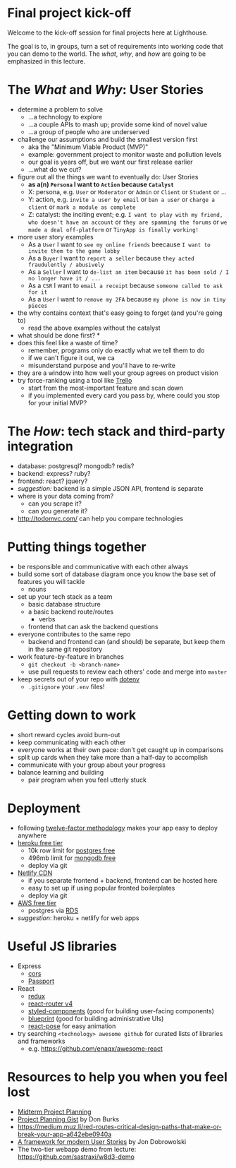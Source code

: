 # Final project kick-off
Welcome to the kick-off session for final projects here at Lighthouse.

The goal is to, in groups, turn a set of requirements into working code that you can demo to the world. The *what*, *why*, and *how* are going to be emphasized in this lecture.

# The *What* and *Why*: User Stories
* determine a problem to solve
  * ...a technology to explore
  * ...a couple APIs to mash up; provide some kind of novel value
  * ...a group of people who are underserved
* challenge our assumptions and build the smallest version first
  * aka the "Minimum Viable Product (MVP)"
  * example: government project to monitor waste and pollution levels
  * our goal is years off, but we want our first release earlier
  * ...what do we cut?
* figure out all the things we want to eventually do: User Stories
  * **as a(n) `Persona` I want to `Action` because `Catalyst`**
  * X: persona, e.g. `User` or `Moderator` or `Admin` or `Client` or `Student` or ...
  * Y: action, e.g. `invite a user by email` or `ban a user` or `charge a client` or `mark a module as complete`
  * Z: catalyst: the inciting event; e.g. `I want to play with my friend, who doesn't have an account` or `they are spamming the forums` or `we made a deal off-platform` or `TinyApp is finally working!`
* more user story examples
  * As a `User` I want to `see my online friends` beecause `I want to invite them to the game lobby`
  * As a `Buyer` I want to `report a seller` because `they acted fraudulently / abusively`
  * As a `Seller` I want to `de-list an item` because `it has been sold / I no longer have it / ...`
  * As a `CSR` I want to `email a receipt` because `someone called to ask for it`
  * As a `User` I want to `remove my 2FA` because `my phone is now in tiny pieces`
* the why contains context that's easy going to forget (and you're going to)
  * read the above examples without the catalyst
* what should be done first?
  * 
* does this feel like a waste of time?
  * remember, programs only do exactly what we tell them to do
  * if we can't figure it out, we ca
  * misunderstand purpose and you'll have to re-write
* they are a window into how well your group agrees on product vision
* try force-ranking using a tool like [Trello](https://trello.com)
  * start from the most-important feature and scan down
  * if you implemented every card you pass by, where could you stop for your initial MVP?

# The *How*: tech stack and third-party integration
* database: postgresql? mongodb? redis?
* backend: express? ruby?
* frontend: react? jquery?
* *suggestion:* backend is a simple JSON API, frontend is separate
* where is your data coming from?
  * can you scrape it?
  * can you generate it?
* http://todomvc.com/ can help you compare technologies

# Putting things together
* be responsible and communicative with each other always
* build some sort of database diagram once you know the base set of features you will tackle
  * nouns
* set up your tech stack as a team
  * basic database structure
  * a basic backend route/routes
    * verbs
  * frontend that can ask the backend questions
* everyone contributes to the same repo
  * backend and frontend can (and should) be separate, but keep them in the same git repository
* work feature-by-feature in branches
  * `git checkout -b <branch-name>`
  * use pull requests to review each others' code and merge into `master`
* keep secrets out of your repo with [dotenv](https://www.npmjs.com/package/dotenv) 
  * `.gitignore` your `.env` files!

# Getting down to work
* short reward cycles avoid burn-out
* keep communicating with each other
* everyone works at their own pace: don't get caught up in comparisons
* split up cards when they take more than a half-day to accomplish
* communicate with your group about your progress
* balance learning and building
  * pair program when you feel utterly stuck

# Deployment
* following [twelve-factor methodology](https://12factor.net/) makes your app easy to deploy anywhere
* [heroku free tier](https://www.heroku.com/pricing)
  * 10k row limit for [postgres free](https://elements.heroku.com/addons/heroku-postgresql)
  * 496mb limit for [mongodb free](https://elements.heroku.com/addons/mongolab)
  * deploy via git
* [Netlify CDN](https://www.netlify.com/pricing/)
  * if you separate frontend + backend, frontend can be hosted here
  * easy to set up if using popular fronted boilerplates
  * deploy via git
* [AWS free tier](https://aws.amazon.com/free/free-tier/)
  * postgres via [RDS](https://aws.amazon.com/rds/free/)
* *suggestion*: heroku + netlify for web apps

# Useful JS libraries
* Express
  * [cors](https://www.npmjs.com/package/cors)
  * [Passport](http://www.passportjs.org/)
* React
  * [redux](https://redux.js.org/)
  * [react-router v4](https://reacttraining.com/react-router/core/guides/philosophy)
  * [styled-components](https://www.styled-components.com/) (good for building user-facing components)
  * [blueprint](https://blueprintjs.com/) (good for building administrative UIs)
  * [react-pose](https://popmotion.io/pose/) for easy animation
* try searching `<technology> awesome github` for curated lists of libraries and frameworks
  * e.g. https://github.com/enaqx/awesome-react   

# Resources to help you when you feel lost
* [Midterm Project Planning](https://web.compass.lighthouselabs.ca/projects/w4-midterm-proj?day_number=w04d3)
* [Project Planning Gist](https://gist.github.com/donburks/cea96314bec69ecb5a55) by Don Burks
* https://medium.muz.li/red-routes-critical-design-paths-that-make-or-break-your-app-a642ebe0940a
* [A framework for modern User Stories](https://medium.com/@jonatisokon/a-framework-for-user-stories-bc3dc323eca9) by Jon Dobrowolski
* The two-tier webapp demo from lecture: https://github.com/sastraxi/w8d3-demo

